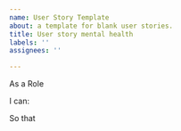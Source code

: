 ```yaml
---
name: User Story Template
about: a template for blank user stories.
title: User story mental health
labels: ''
assignees: ''

---
```


As a Role

I can: 

So that

